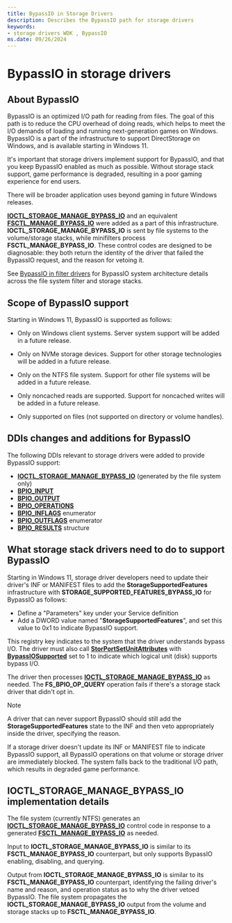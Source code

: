```yaml
---
title: BypassIO in Storage Drivers
description: Describes the BypassIO path for storage drivers
keywords:
- storage drivers WDK , BypassIO
ms.date: 09/26/2024
---
```


# BypassIO in storage drivers

## About BypassIO

BypassIO is an optimized I/O path for reading from files. The goal of this path is to reduce the CPU overhead of doing reads, which helps to meet the I/O demands of loading and running next-generation games on Windows. BypassIO is a part of the infrastructure to support DirectStorage on Windows, and is available starting in Windows 11.

It's important that storage drivers implement support for BypassIO, and that you keep BypassIO enabled as much as possible. Without storage stack support, game performance is degraded, resulting in a poor gaming experience for end users.

There will be broader application uses beyond gaming in future Windows releases.

[**IOCTL_STORAGE_MANAGE_BYPASS_IO**](/windows-hardware/drivers/ddi/ntddstor/ni-ntddstor-ioctl_storage_manage_bypass_io) and an equivalent [**FSCTL_MANAGE_BYPASS_IO**](/windows-hardware/drivers/ddi/ntifs/ni-ntifs-fsctl_manage_bypass_io) were added as a part of this infrastructure. **IOCTL_STORAGE_MANAGE_BYPASS_IO** is sent by file systems to the volume/storage stacks, while minifilters process **FSCTL_MANAGE_BYPASS_IO**. These control codes are designed to be diagnosable: they both return the identity of the driver that failed the BypassIO request, and the reason for vetoing it.

See [BypassIO in filter drivers](../ifs/bypassio.md) for BypassIO system architecture details across the file system filter and storage stacks.

## Scope of BypassIO support

Starting in Windows 11, BypassIO is supported as follows:

* Only on Windows client systems. Server system support will be added in a future release.

* Only on NVMe storage devices. Support for other storage technologies will be added in a future release.

* Only on the NTFS file system. Support for other file systems will be added in a future release.

* Only noncached reads are supported. Support for noncached writes will be added in a future release.

* Only supported on files (not supported on directory or volume handles).

## DDIs changes and additions for BypassIO

The following DDIs relevant to storage drivers were added to provide BypassIO support:

* [**IOCTL_STORAGE_MANAGE_BYPASS_IO**](/windows-hardware/drivers/ddi/ntddstor/ni-ntddstor-ioctl_storage_manage_bypass_io) (generated by the file system only)
* [**BPIO_INPUT**](/windows-hardware/drivers/ddi/ntddstor/ns-ntddstor-bpio_input)
* [**BPIO_OUTPUT**](/windows-hardware/drivers/ddi/ntddstor/ns-ntddstor-bpio_output)
* [**BPIO_OPERATIONS**](/windows-hardware/drivers/ddi/ntddstor/ne-ntddstor-bpio_operations)
* [**BPIO_INFLAGS**](/windows-hardware/drivers/ddi/ntddstor/ne-ntddstor-bpio_inflags) enumerator
* [**BPIO_OUTFLAGS**](/windows-hardware/drivers/ddi/ntddstor/ne-ntddstor-bpio_outflags) enumerator
* [**BPIO_RESULTS**](/windows-hardware/drivers/ddi/ntddstor/ns-ntddstor-bpio_results) structure

## What storage stack drivers need to do to support BypassIO

Starting in Windows 11, storage driver developers need to update their driver's INF or MANIFEST files to add the **StorageSupportedFeatures** infrastructure with **STORAGE_SUPPORTED_FEATURES_BYPASS_IO** for BypassIO as follows:

* Define a "Parameters" key under your Service definition
* Add a DWORD value named "**StorageSupportedFeatures**", and set this value to 0x1 to indicate BypassIO support.

This registry key indicates to the system that the driver understands bypass I/O. The driver must also call [**StorPortSetUnitAttributes**](/windows-hardware/drivers/ddi/storport/nf-storport-storportsetunitattributes) with [**BypassIOSupported**](/windows-hardware/drivers/ddi/storport/ns-storport-_stor_unit_attributes) set to 1 to indicate which logical unit (disk) supports bypass I/O.

The driver then processes [**IOCTL_STORAGE_MANAGE_BYPASS_IO**](/windows-hardware/drivers/ddi/ntddstor/ni-ntddstor-ioctl_storage_manage_bypass_io) as needed. The **FS_BPIO_OP_QUERY** operation fails if there's a storage stack driver that didn't opt in.

> [!NOTE]
> A driver that can never support BypassIO should still add the **StorageSupportedFeatures** state to the INF and then veto appropriately inside the driver, specifying the reason.

If a storage driver doesn't update its INF or MANIFEST file to indicate BypassIO support, all BypassIO operations on that volume or storage driver are immediately blocked. The system falls back to the traditional I/O path, which results in degraded game performance.

## IOCTL_STORAGE_MANAGE_BYPASS_IO implementation details

The file system (currently NTFS) generates an [**IOCTL_STORAGE_MANAGE_BYPASS_IO**](/windows-hardware/drivers/ddi/ntddstor/ni-ntddstor-ioctl_storage_manage_bypass_io) control code in response to a generated [**FSCTL_MANAGE_BYPASS_IO**](/windows-hardware/drivers/ddi/ntifs/ni-ntifs-fsctl_manage_bypass_io) as needed.

Input to **IOCTL_STORAGE_MANAGE_BYPASS_IO** is similar to its **FSCTL_MANAGE_BYPASS_IO** counterpart, but only supports BypassIO enabling, disabling, and querying.

Output from **IOCTL_STORAGE_MANAGE_BYPASS_IO** is similar to its **FSCTL_MANAGE_BYPASS_IO** counterpart, identifying the failing driver's name and reason, and operation status as to why the driver vetoed BypassIO. The file system propagates the **IOCTL_STORAGE_MANAGE_BYPASS_IO** output from the volume and storage stacks up to **FSCTL_MANAGE_BYPASS_IO**.
